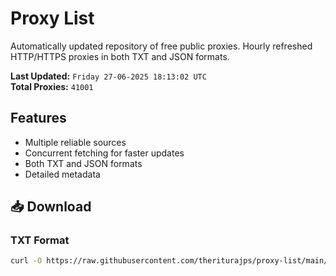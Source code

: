 # Proxy List

Automatically updated repository of free public proxies. Hourly refreshed HTTP/HTTPS proxies in both TXT and JSON formats.

**Last Updated:** `Friday 27-06-2025 18:13:02 UTC`  
**Total Proxies:** `41001`

## Features
- Multiple reliable sources
- Concurrent fetching for faster updates
- Both TXT and JSON formats
- Detailed metadata

## 📥 Download

### TXT Format
```bash
curl -O https://raw.githubusercontent.com/theriturajps/proxy-list/main/proxies.txt